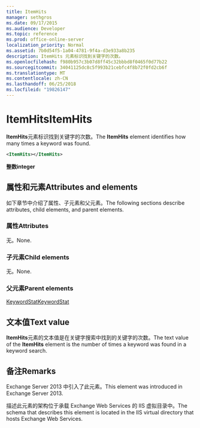 ```yaml
---
title: ItemHits
manager: sethgros
ms.date: 09/17/2015
ms.audience: Developer
ms.topic: reference
ms.prod: office-online-server
localization_priority: Normal
ms.assetid: 7b0d54f5-1a04-4781-9f4a-d3e933a8b235
description: ItemHits 元素标识找到关键字的次数。
ms.openlocfilehash: f980b957c3b07d8ff45c32bbbd8f0465f0d77b22
ms.sourcegitcommit: 34041125dc8c5f993b21cebfc4f8b72f0fd2cb6f
ms.translationtype: MT
ms.contentlocale: zh-CN
ms.lasthandoff: 06/25/2018
ms.locfileid: "19826147"
---
```

# <a name="itemhits"></a><span data-ttu-id="c3bb6-103">ItemHits</span><span class="sxs-lookup"><span data-stu-id="c3bb6-103">ItemHits</span></span>

<span data-ttu-id="c3bb6-104">**ItemHits**元素标识找到关键字的次数。</span><span class="sxs-lookup"><span data-stu-id="c3bb6-104">The **ItemHits** element identifies how many times a keyword was found.</span></span> 
  
```XML
<ItemHits></ItemHits>
```

 <span data-ttu-id="c3bb6-105">**整数**</span><span class="sxs-lookup"><span data-stu-id="c3bb6-105">**integer**</span></span>
## <a name="attributes-and-elements"></a><span data-ttu-id="c3bb6-106">属性和元素</span><span class="sxs-lookup"><span data-stu-id="c3bb6-106">Attributes and elements</span></span>

<span data-ttu-id="c3bb6-107">如下章节中介绍了属性、子元素和父元素。</span><span class="sxs-lookup"><span data-stu-id="c3bb6-107">The following sections describe attributes, child elements, and parent elements.</span></span>
  
### <a name="attributes"></a><span data-ttu-id="c3bb6-108">属性</span><span class="sxs-lookup"><span data-stu-id="c3bb6-108">Attributes</span></span>

<span data-ttu-id="c3bb6-109">无。</span><span class="sxs-lookup"><span data-stu-id="c3bb6-109">None.</span></span>
  
### <a name="child-elements"></a><span data-ttu-id="c3bb6-110">子元素</span><span class="sxs-lookup"><span data-stu-id="c3bb6-110">Child elements</span></span>

<span data-ttu-id="c3bb6-111">无。</span><span class="sxs-lookup"><span data-stu-id="c3bb6-111">None.</span></span>
  
### <a name="parent-elements"></a><span data-ttu-id="c3bb6-112">父元素</span><span class="sxs-lookup"><span data-stu-id="c3bb6-112">Parent elements</span></span>

[<span data-ttu-id="c3bb6-113">KeywordStat</span><span class="sxs-lookup"><span data-stu-id="c3bb6-113">KeywordStat</span></span>](keywordstat.md)
  
## <a name="text-value"></a><span data-ttu-id="c3bb6-114">文本值</span><span class="sxs-lookup"><span data-stu-id="c3bb6-114">Text value</span></span>

<span data-ttu-id="c3bb6-115">**ItemHits**元素的文本值是在关键字搜索中找到的关键字的次数。</span><span class="sxs-lookup"><span data-stu-id="c3bb6-115">The text value of the **ItemHits** element is the number of times a keyword was found in a keyword search.</span></span> 
  
## <a name="remarks"></a><span data-ttu-id="c3bb6-116">备注</span><span class="sxs-lookup"><span data-stu-id="c3bb6-116">Remarks</span></span>

<span data-ttu-id="c3bb6-117">Exchange Server 2013 中引入了此元素。</span><span class="sxs-lookup"><span data-stu-id="c3bb6-117">This element was introduced in Exchange Server 2013.</span></span>
  
<span data-ttu-id="c3bb6-118">描述此元素的架构位于承载 Exchange Web Services 的 IIS 虚拟目录中。</span><span class="sxs-lookup"><span data-stu-id="c3bb6-118">The schema that describes this element is located in the IIS virtual directory that hosts Exchange Web Services.</span></span>
  

